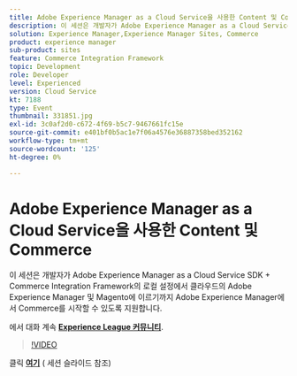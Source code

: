 ```yaml
---
title: Adobe Experience Manager as a Cloud Service을 사용한 Content 및 Commerce
description: 이 세션은 개발자가 Adobe Experience Manager as a Cloud Service SDK + Commerce Integration Framework의 로컬 설정에서 클라우드의 Adobe Experience Manager 및 Magento에 이르기까지 Adobe Experience Manager에서 Commerce를 시작할 수 있도록 지원합니다. 이 세션은 Adobe Developers Live 컨텐츠 이벤트의 일부로 전달되었습니다.
solution: Experience Manager,Experience Manager Sites, Commerce
product: experience manager
sub-product: sites
feature: Commerce Integration Framework
topic: Development
role: Developer
level: Experienced
version: Cloud Service
kt: 7188
type: Event
thumbnail: 331851.jpg
exl-id: 3c0af2d0-c672-4f69-b5c7-9467661fc15e
source-git-commit: e401bf0b5ac1e7f06a4576e36887358bed352162
workflow-type: tm+mt
source-wordcount: '125'
ht-degree: 0%

---
```


# Adobe Experience Manager as a Cloud Service을 사용한 Content 및 Commerce

이 세션은 개발자가 Adobe Experience Manager as a Cloud Service SDK + Commerce Integration Framework의 로컬 설정에서 클라우드의 Adobe Experience Manager 및 Magento에 이르기까지 Adobe Experience Manager에서 Commerce를 시작할 수 있도록 지원합니다.

에서 대화 계속 **[Experience League 커뮤니티](https://adobe.ly/36Yd3v6)**.

>[!VIDEO](https://video.tv.adobe.com/v/331851/?quality=12&learn=on&hidetitle=true)

클릭 **[여기](/help/adobe-developers-live/assets/content-commerce.pdf)** ( 세션 슬라이드 참조)

